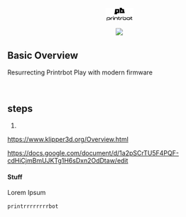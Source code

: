 <p align="center"><img width=12.5% src="https://github.com/NSCADNathan/PrintrbotPlay_Redux/blob/Main/Images/logo-printrbot.png"></p>
<p align="center"><img width=60% src="https://www.3dbeginners.com/wp-content/uploads/2019/01/printrbot-upgrade.jpg"></p>

## Basic Overview

Resurrecting Printrbot Play with modern firmware




<br>  

## steps

1.
https://www.klipper3d.org/Overview.html

https://docs.google.com/document/d/1a2pSCrTU5F4PQF-cdHiCjmBmUJKTg1H6sDxn2OdDtaw/edit

#### Stuff
Lorem Ipsum
```text
printrrrrrrrrbot
```
